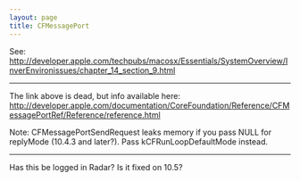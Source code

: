 ```yaml
---
layout: page
title: CFMessagePort
---
```


See: http://developer.apple.com/techpubs/macosx/Essentials/SystemOverview/InverEnvironissues/chapter_14_section_9.html

----
The link above is dead, but info available here: http://developer.apple.com/documentation/CoreFoundation/Reference/CFMessagePortRef/Reference/reference.html

Note: CFMessagePortSendRequest leaks memory if you pass NULL for replyMode (10.4.3 and later?). Pass kCFRunLoopDefaultMode instead. 

----

Has this be logged in Radar? Is it fixed on 10.5?

